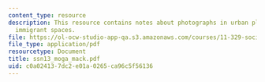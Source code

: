 ```yaml
---
content_type: resource
description: This resource contains notes about photographs in urban planning, and
  immigrant spaces.
file: https://ol-ocw-studio-app-qa.s3.amazonaws.com/courses/11-329-social-theory-and-the-city-fall-2005/c0a024137dc2e01a0265ca96c5f56136_ssn13_moga_mack.pdf
file_type: application/pdf
resourcetype: Document
title: ssn13_moga_mack.pdf
uid: c0a02413-7dc2-e01a-0265-ca96c5f56136
---
```

